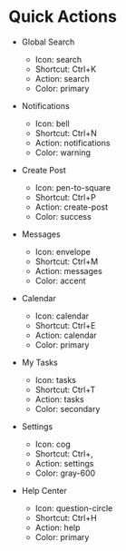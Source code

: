 # Quick Actions

- Global Search
  - Icon: search
  - Shortcut: Ctrl+K
  - Action: search
  - Color: primary

- Notifications
  - Icon: bell
  - Shortcut: Ctrl+N
  - Action: notifications
  - Color: warning

- Create Post
  - Icon: pen-to-square
  - Shortcut: Ctrl+P
  - Action: create-post
  - Color: success

- Messages
  - Icon: envelope
  - Shortcut: Ctrl+M
  - Action: messages
  - Color: accent

- Calendar
  - Icon: calendar
  - Shortcut: Ctrl+E
  - Action: calendar
  - Color: primary

- My Tasks
  - Icon: tasks
  - Shortcut: Ctrl+T
  - Action: tasks
  - Color: secondary

- Settings
  - Icon: cog
  - Shortcut: Ctrl+,
  - Action: settings
  - Color: gray-600

- Help Center
  - Icon: question-circle
  - Shortcut: Ctrl+H
  - Action: help
  - Color: primary 
